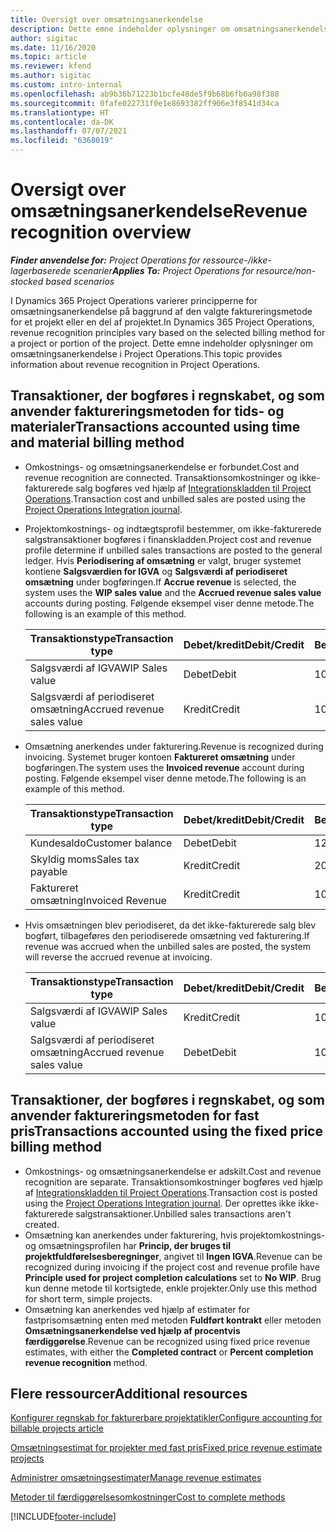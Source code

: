 ```yaml
---
title: Oversigt over omsætningsanerkendelse
description: Dette emne indeholder oplysninger om omsætningsanerkendelse i Project Operations.
author: sigitac
ms.date: 11/16/2020
ms.topic: article
ms.reviewer: kfend
ms.author: sigitac
ms.custom: intro-internal
ms.openlocfilehash: ab9b36b71223b1bcfe48de5f9b68b6fb6a98f388
ms.sourcegitcommit: 0fafe022731f0e1e8693382ff906e3f8541d34ca
ms.translationtype: HT
ms.contentlocale: da-DK
ms.lasthandoff: 07/07/2021
ms.locfileid: "6368019"
---
```

# <a name="revenue-recognition-overview"></a><span data-ttu-id="12768-103">Oversigt over omsætningsanerkendelse</span><span class="sxs-lookup"><span data-stu-id="12768-103">Revenue recognition overview</span></span>

<span data-ttu-id="12768-104">_**Finder anvendelse for:** Project Operations for ressource-/ikke-lagerbaserede scenarier_</span><span class="sxs-lookup"><span data-stu-id="12768-104">_**Applies To:** Project Operations for resource/non-stocked based scenarios_</span></span>

<span data-ttu-id="12768-105">I Dynamics 365 Project Operations varierer principperne for omsætningsanerkendelse på baggrund af den valgte faktureringsmetode for et projekt eller en del af projektet.</span><span class="sxs-lookup"><span data-stu-id="12768-105">In Dynamics 365 Project Operations, revenue recognition principles vary based on the selected billing method for a project or portion of the project.</span></span> <span data-ttu-id="12768-106">Dette emne indeholder oplysninger om omsætningsanerkendelse i Project Operations.</span><span class="sxs-lookup"><span data-stu-id="12768-106">This topic provides information about revenue recognition in Project Operations.</span></span>

## <a name="transactions-accounted-using-time-and-material-billing-method"></a><span data-ttu-id="12768-107">Transaktioner, der bogføres i regnskabet, og som anvender faktureringsmetoden for tids- og materialer</span><span class="sxs-lookup"><span data-stu-id="12768-107">Transactions accounted using time and material billing method</span></span>

- <span data-ttu-id="12768-108">Omkostnings- og omsætningsanerkendelse er forbundet.</span><span class="sxs-lookup"><span data-stu-id="12768-108">Cost and revenue recognition are connected.</span></span> <span data-ttu-id="12768-109">Transaktionsomkostninger og ikke-fakturerede salg bogføres ved hjælp af [Integrationskladden til Project Operations](../project-accounting/project-operations-integration-journal.md).</span><span class="sxs-lookup"><span data-stu-id="12768-109">Transaction cost and unbilled sales are posted using the [Project Operations Integration journal](../project-accounting/project-operations-integration-journal.md).</span></span>
- <span data-ttu-id="12768-110">Projektomkostnings- og indtægtsprofil bestemmer, om ikke-fakturerede salgstransaktioner bogføres i finanskladden.</span><span class="sxs-lookup"><span data-stu-id="12768-110">Project cost and revenue profile determine if unbilled sales transactions are posted to the general ledger.</span></span> <span data-ttu-id="12768-111">Hvis **Periodisering af omsætning** er valgt, bruger systemet kontiene **Salgsværdien for IGVA** og **Salgsværdi af periodiseret omsætning** under bogføringen.</span><span class="sxs-lookup"><span data-stu-id="12768-111">If **Accrue revenue** is selected, the system uses the **WIP sales value** and the **Accrued revenue sales value** accounts during posting.</span></span> <span data-ttu-id="12768-112">Følgende eksempel viser denne metode.</span><span class="sxs-lookup"><span data-stu-id="12768-112">The following is an example of this method.</span></span>  

  | <span data-ttu-id="12768-113">Transaktionstype</span><span class="sxs-lookup"><span data-stu-id="12768-113">Transaction type</span></span> | <span data-ttu-id="12768-114">Debet/kredit</span><span class="sxs-lookup"><span data-stu-id="12768-114">Debit/Credit</span></span> | <span data-ttu-id="12768-115">Beløb</span><span class="sxs-lookup"><span data-stu-id="12768-115">Amount</span></span> |
  | --- | --- | --- |
  | <span data-ttu-id="12768-116">Salgsværdi af IGVA</span><span class="sxs-lookup"><span data-stu-id="12768-116">WIP Sales value</span></span> | <span data-ttu-id="12768-117">Debet</span><span class="sxs-lookup"><span data-stu-id="12768-117">Debit</span></span> | <span data-ttu-id="12768-118">100</span><span class="sxs-lookup"><span data-stu-id="12768-118">100</span></span> |
  | <span data-ttu-id="12768-119">Salgsværdi af periodiseret omsætning</span><span class="sxs-lookup"><span data-stu-id="12768-119">Accrued revenue sales value</span></span> | <span data-ttu-id="12768-120">Kredit</span><span class="sxs-lookup"><span data-stu-id="12768-120">Credit</span></span> | <span data-ttu-id="12768-121">100</span><span class="sxs-lookup"><span data-stu-id="12768-121">100</span></span> |

- <span data-ttu-id="12768-122">Omsætning anerkendes under fakturering.</span><span class="sxs-lookup"><span data-stu-id="12768-122">Revenue is recognized during invoicing.</span></span> <span data-ttu-id="12768-123">Systemet bruger kontoen **Faktureret omsætning** under bogføringen.</span><span class="sxs-lookup"><span data-stu-id="12768-123">The system uses the **Invoiced revenue** account during posting.</span></span> <span data-ttu-id="12768-124">Følgende eksempel viser denne metode.</span><span class="sxs-lookup"><span data-stu-id="12768-124">The following is an example of this method.</span></span>  

  | <span data-ttu-id="12768-125">Transaktionstype</span><span class="sxs-lookup"><span data-stu-id="12768-125">Transaction type</span></span> | <span data-ttu-id="12768-126">Debet/kredit</span><span class="sxs-lookup"><span data-stu-id="12768-126">Debit/Credit</span></span> | <span data-ttu-id="12768-127">Beløb</span><span class="sxs-lookup"><span data-stu-id="12768-127">Amount</span></span> |
  | --- | --- | --- |
  | <span data-ttu-id="12768-128">Kundesaldo</span><span class="sxs-lookup"><span data-stu-id="12768-128">Customer balance</span></span> | <span data-ttu-id="12768-129">Debet</span><span class="sxs-lookup"><span data-stu-id="12768-129">Debit</span></span> | <span data-ttu-id="12768-130">120</span><span class="sxs-lookup"><span data-stu-id="12768-130">120</span></span> |
  | <span data-ttu-id="12768-131">Skyldig moms</span><span class="sxs-lookup"><span data-stu-id="12768-131">Sales tax payable</span></span> | <span data-ttu-id="12768-132">Kredit</span><span class="sxs-lookup"><span data-stu-id="12768-132">Credit</span></span> | <span data-ttu-id="12768-133">20</span><span class="sxs-lookup"><span data-stu-id="12768-133">20</span></span> |
  | <span data-ttu-id="12768-134">Faktureret omsætning</span><span class="sxs-lookup"><span data-stu-id="12768-134">Invoiced Revenue</span></span> | <span data-ttu-id="12768-135">Kredit</span><span class="sxs-lookup"><span data-stu-id="12768-135">Credit</span></span> | <span data-ttu-id="12768-136">100</span><span class="sxs-lookup"><span data-stu-id="12768-136">100</span></span> |

- <span data-ttu-id="12768-137">Hvis omsætningen blev periodiseret, da det ikke-fakturerede salg blev bogført, tilbageføres den periodiserede omsætning ved fakturering.</span><span class="sxs-lookup"><span data-stu-id="12768-137">If revenue was accrued when the unbilled sales are posted, the system will reverse the accrued revenue at invoicing.</span></span>

  | <span data-ttu-id="12768-138">Transaktionstype</span><span class="sxs-lookup"><span data-stu-id="12768-138">Transaction type</span></span> | <span data-ttu-id="12768-139">Debet/kredit</span><span class="sxs-lookup"><span data-stu-id="12768-139">Debit/Credit</span></span> | <span data-ttu-id="12768-140">Beløb</span><span class="sxs-lookup"><span data-stu-id="12768-140">Amount</span></span> |
  | --- | --- | --- |
  | <span data-ttu-id="12768-141">Salgsværdi af IGVA</span><span class="sxs-lookup"><span data-stu-id="12768-141">WIP Sales value</span></span> | <span data-ttu-id="12768-142">Kredit</span><span class="sxs-lookup"><span data-stu-id="12768-142">Credit</span></span> | <span data-ttu-id="12768-143">100</span><span class="sxs-lookup"><span data-stu-id="12768-143">100</span></span> |
  | <span data-ttu-id="12768-144">Salgsværdi af periodiseret omsætning</span><span class="sxs-lookup"><span data-stu-id="12768-144">Accrued revenue sales value</span></span> | <span data-ttu-id="12768-145">Debet</span><span class="sxs-lookup"><span data-stu-id="12768-145">Debit</span></span> | <span data-ttu-id="12768-146">100</span><span class="sxs-lookup"><span data-stu-id="12768-146">100</span></span> |

## <a name="transactions-accounted-using-the-fixed-price-billing-method"></a><span data-ttu-id="12768-147">Transaktioner, der bogføres i regnskabet, og som anvender faktureringsmetoden for fast pris</span><span class="sxs-lookup"><span data-stu-id="12768-147">Transactions accounted using the fixed price billing method</span></span>

- <span data-ttu-id="12768-148">Omkostnings- og omsætningsanerkendelse er adskilt.</span><span class="sxs-lookup"><span data-stu-id="12768-148">Cost and revenue recognition are separate.</span></span> <span data-ttu-id="12768-149">Transaktionsomkostninger bogføres ved hjælp af [Integrationskladden til Project Operations](../project-accounting/project-operations-integration-journal.md).</span><span class="sxs-lookup"><span data-stu-id="12768-149">Transaction cost is posted using the [Project Operations Integration journal](../project-accounting/project-operations-integration-journal.md).</span></span> <span data-ttu-id="12768-150">Der oprettes ikke ikke-fakturerede salgstransaktioner.</span><span class="sxs-lookup"><span data-stu-id="12768-150">Unbilled sales transactions aren't created.</span></span>
- <span data-ttu-id="12768-151">Omsætning kan anerkendes under fakturering, hvis projektomkostnings- og omsætningsprofilen har **Princip, der bruges til projektfuldførelsesberegninger**, angivet til **Ingen IGVA**.</span><span class="sxs-lookup"><span data-stu-id="12768-151">Revenue can be recognized during invoicing if the project cost and revenue profile have **Principle used for project completion calculations** set to **No WIP**.</span></span> <span data-ttu-id="12768-152">Brug kun denne metode til kortsigtede, enkle projekter.</span><span class="sxs-lookup"><span data-stu-id="12768-152">Only use this method for short term, simple projects.</span></span>
- <span data-ttu-id="12768-153">Omsætning kan anerkendes ved hjælp af estimater for fastprisomsætning enten med metoden **Fuldført kontrakt** eller metoden **Omsætningsanerkendelse ved hjælp af procentvis færdiggørelse**.</span><span class="sxs-lookup"><span data-stu-id="12768-153">Revenue can be recognized using fixed price revenue estimates, with either the **Completed contract** or **Percent completion revenue recognition** method.</span></span>

## <a name="additional-resources"></a><span data-ttu-id="12768-154">Flere ressourcer</span><span class="sxs-lookup"><span data-stu-id="12768-154">Additional resources</span></span>
[<span data-ttu-id="12768-155">Konfigurer regnskab for fakturerbare projektatikler</span><span class="sxs-lookup"><span data-stu-id="12768-155">Configure accounting for billable projects article</span></span>](../project-accounting/configure-accounting-billable-projects.md)

[<span data-ttu-id="12768-156">Omsætningsestimat for projekter med fast pris</span><span class="sxs-lookup"><span data-stu-id="12768-156">Fixed price revenue estimate projects</span></span>](rev-rec-percentage-completion-method.md)

[<span data-ttu-id="12768-157">Administrer omsætningsestimater</span><span class="sxs-lookup"><span data-stu-id="12768-157">Manage revenue estimates</span></span>](rev-rec-completed-contract-method.md)

[<span data-ttu-id="12768-158">Metoder til færdiggørelsesomkostninger</span><span class="sxs-lookup"><span data-stu-id="12768-158">Cost to complete methods</span></span>](cost-complete-methods.md)


[!INCLUDE[footer-include](../includes/footer-banner.md)]
